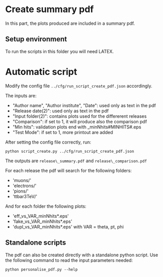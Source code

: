# Create summary pdf

In this part, the plots produced are included in a summary pdf.

## Setup environment

To run the scripts in this folder you will need LATEX.

# Automatic script

Modify the config file `../cfg/run_script_create_pdf.json` accordingly.

The inputs are:
- "Author name", "Author institute", "Date": used only as text in the pdf
- "Release date(2)": used only as text in the pdf 
- "Input folder(2)": contains plots used for the differerent releases
- "Comparison": if set to 1, it will produce also the comparison pdf
- "Min hits": validation plots end with \_minNhits#MINHITS#.eps
- "Test Mode": if set to 1, more printout are added

After setting the config file correctly, run:
```
python script_create.py ../cfg/run_script_create_pdf.json
```
The outputs are `release\_summary.pdf` and `release\_comparison.pdf`

For each release the pdf will search for the following folders:
- 'muons/'
- 'electrons/'
- 'pions/'
- 'ttbar3TeV/'

And for each folder the following plots:
- 'eff\_vs\_VAR\_minNhits\*.eps'
- 'fake\_vs\_VAR\_minNhits\*.eps'
- 'dupl\_vs\_VAR\_minNhits\*.eps'
with VAR = theta, pt, phi 

## Standalone scripts

The pdf can also be created directly with a standalone python script.
Use the following command to read the input parameters needed:
```
python personalise_pdf.py --help
```

